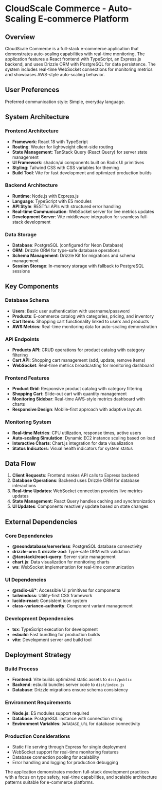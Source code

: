 # CloudScale Commerce - Auto-Scaling E-commerce Platform

## Overview

CloudScale Commerce is a full-stack e-commerce application that demonstrates auto-scaling capabilities with real-time monitoring. The application features a React frontend with TypeScript, an Express.js backend, and uses Drizzle ORM with PostgreSQL for data persistence. The system includes real-time WebSocket connections for monitoring metrics and showcases AWS-style auto-scaling behavior.

## User Preferences

Preferred communication style: Simple, everyday language.

## System Architecture

### Frontend Architecture
- **Framework**: React 18 with TypeScript
- **Routing**: Wouter for lightweight client-side routing
- **State Management**: TanStack Query (React Query) for server state management
- **UI Framework**: shadcn/ui components built on Radix UI primitives
- **Styling**: Tailwind CSS with CSS variables for theming
- **Build Tool**: Vite for fast development and optimized production builds

### Backend Architecture
- **Runtime**: Node.js with Express.js
- **Language**: TypeScript with ES modules
- **API Style**: RESTful APIs with structured error handling
- **Real-time Communication**: WebSocket server for live metrics updates
- **Development Server**: Vite middleware integration for seamless full-stack development

### Data Storage
- **Database**: PostgreSQL (configured for Neon Database)
- **ORM**: Drizzle ORM for type-safe database operations
- **Schema Management**: Drizzle Kit for migrations and schema management
- **Session Storage**: In-memory storage with fallback to PostgreSQL sessions

## Key Components

### Database Schema
- **Users**: Basic user authentication with username/password
- **Products**: E-commerce catalog with categories, pricing, and inventory
- **Cart Items**: Shopping cart functionality linked to users and products
- **AWS Metrics**: Real-time monitoring data for auto-scaling demonstration

### API Endpoints
- **Products API**: CRUD operations for product catalog with category filtering
- **Cart API**: Shopping cart management (add, update, remove items)
- **WebSocket**: Real-time metrics broadcasting for monitoring dashboard

### Frontend Features
- **Product Grid**: Responsive product catalog with category filtering
- **Shopping Cart**: Slide-out cart with quantity management
- **Monitoring Sidebar**: Real-time AWS-style metrics dashboard with charts
- **Responsive Design**: Mobile-first approach with adaptive layouts

### Monitoring System
- **Real-time Metrics**: CPU utilization, response times, active users
- **Auto-scaling Simulation**: Dynamic EC2 instance scaling based on load
- **Interactive Charts**: Chart.js integration for data visualization
- **Status Indicators**: Visual health indicators for system status

## Data Flow

1. **Client Requests**: Frontend makes API calls to Express backend
2. **Database Operations**: Backend uses Drizzle ORM for database interactions
3. **Real-time Updates**: WebSocket connection provides live metrics updates
4. **State Management**: React Query handles caching and synchronization
5. **UI Updates**: Components reactively update based on state changes

## External Dependencies

### Core Dependencies
- **@neondatabase/serverless**: PostgreSQL database connectivity
- **drizzle-orm** & **drizzle-zod**: Type-safe ORM with validation
- **@tanstack/react-query**: Server state management
- **chart.js**: Data visualization for monitoring charts
- **ws**: WebSocket implementation for real-time communication

### UI Dependencies
- **@radix-ui/***: Accessible UI primitives for components
- **tailwindcss**: Utility-first CSS framework
- **lucide-react**: Consistent icon system
- **class-variance-authority**: Component variant management

### Development Dependencies
- **tsx**: TypeScript execution for development
- **esbuild**: Fast bundling for production builds
- **vite**: Development server and build tool

## Deployment Strategy

### Build Process
- **Frontend**: Vite builds optimized static assets to `dist/public`
- **Backend**: esbuild bundles server code to `dist/index.js`
- **Database**: Drizzle migrations ensure schema consistency

### Environment Requirements
- **Node.js**: ES modules support required
- **Database**: PostgreSQL instance with connection string
- **Environment Variables**: `DATABASE_URL` for database connectivity

### Production Considerations
- Static file serving through Express for single deployment
- WebSocket support for real-time monitoring features
- Database connection pooling for scalability
- Error handling and logging for production debugging

The application demonstrates modern full-stack development practices with a focus on type safety, real-time capabilities, and scalable architecture patterns suitable for e-commerce platforms.